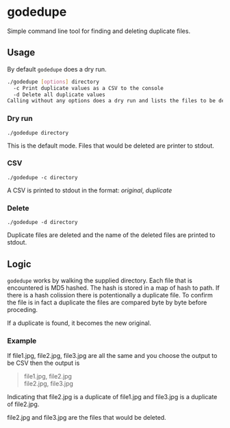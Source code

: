 # godedupe

Simple command line tool for finding and deleting duplicate files.

## Usage

By default `godedupe` does a dry run.

```bash
./godedupe [options] directory
  -c Print duplicate values as a CSV to the console
  -d Delete all duplicate values
Calling without any options does a dry run and lists the files to be deleted
```

### Dry run

`./godedupe directory`

This is the default mode. Files that would be deleted are printer to stdout.

### CSV

`./godedupe -c directory`

A CSV is printed to stdout in the format: _original_, _duplicate_

### Delete

`./godedupe -d directory`

Duplicate files are deleted and the name of the deleted files are printed to stdout.

## Logic

`godedupe` works by walking the supplied directory. Each file that is encountered is MD5 hashed. The hash is stored in a map of hash to path. If there is a hash colission there is potentionally a duplicate file. To confirm the file is in fact a duplicate the files are compared byte by byte before proceding.

If a duplicate is found, it becomes the new original.

### Example

If file1.jpg, file2.jpg, file3.jpg are all the same and you choose the output to be CSV then the output is

> file1.jpg, file2.jpg\
> file2.jpg, file3.jpg

Indicating that file2.jpg is a duplicate of file1.jpg and file3.jpg is a duplicate of file2.jpg.

file2.jpg and file3.jpg are the files that would be deleted.

